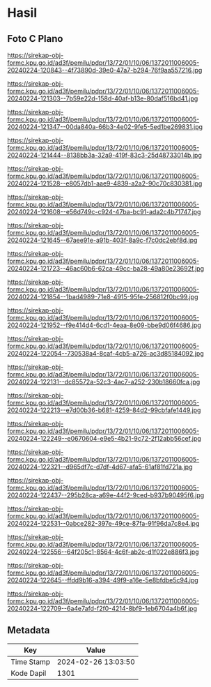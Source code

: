 # Hasil

## Foto C Plano

https://sirekap-obj-formc.kpu.go.id/ad3f/pemilu/pdpr/13/72/01/10/06/1372011006005-20240224-120843--4f73890d-39e0-47a7-b294-76f9aa557216.jpg

https://sirekap-obj-formc.kpu.go.id/ad3f/pemilu/pdpr/13/72/01/10/06/1372011006005-20240224-121303--7b59e22d-158d-40af-b13e-80daf516bd41.jpg

https://sirekap-obj-formc.kpu.go.id/ad3f/pemilu/pdpr/13/72/01/10/06/1372011006005-20240224-121347--00da840a-66b3-4e02-9fe5-5ed1be269831.jpg

https://sirekap-obj-formc.kpu.go.id/ad3f/pemilu/pdpr/13/72/01/10/06/1372011006005-20240224-121444--8138bb3a-32a9-419f-83c3-25d48733014b.jpg

https://sirekap-obj-formc.kpu.go.id/ad3f/pemilu/pdpr/13/72/01/10/06/1372011006005-20240224-121528--e8057db1-aae9-4839-a2a2-90c70c830381.jpg

https://sirekap-obj-formc.kpu.go.id/ad3f/pemilu/pdpr/13/72/01/10/06/1372011006005-20240224-121608--e56d749c-c924-47ba-bc91-ada2c4b71747.jpg

https://sirekap-obj-formc.kpu.go.id/ad3f/pemilu/pdpr/13/72/01/10/06/1372011006005-20240224-121645--67aee91e-a91b-403f-8a9c-f7c0dc2ebf8d.jpg

https://sirekap-obj-formc.kpu.go.id/ad3f/pemilu/pdpr/13/72/01/10/06/1372011006005-20240224-121723--46ac60b6-62ca-49cc-ba28-49a80e23692f.jpg

https://sirekap-obj-formc.kpu.go.id/ad3f/pemilu/pdpr/13/72/01/10/06/1372011006005-20240224-121854--1bad4989-71e8-4915-95fe-256812f0bc99.jpg

https://sirekap-obj-formc.kpu.go.id/ad3f/pemilu/pdpr/13/72/01/10/06/1372011006005-20240224-121952--f9e414d4-6cd1-4eaa-8e09-bbe9d06f4686.jpg

https://sirekap-obj-formc.kpu.go.id/ad3f/pemilu/pdpr/13/72/01/10/06/1372011006005-20240224-122054--730538a4-8caf-4cb5-a726-ac3d85184092.jpg

https://sirekap-obj-formc.kpu.go.id/ad3f/pemilu/pdpr/13/72/01/10/06/1372011006005-20240224-122131--dc85572a-52c3-4ac7-a252-230b18660fca.jpg

https://sirekap-obj-formc.kpu.go.id/ad3f/pemilu/pdpr/13/72/01/10/06/1372011006005-20240224-122213--e7d00b36-b681-4259-84d2-99cbfafe1449.jpg

https://sirekap-obj-formc.kpu.go.id/ad3f/pemilu/pdpr/13/72/01/10/06/1372011006005-20240224-122249--e0670604-e9e5-4b21-9c72-2f12abb56cef.jpg

https://sirekap-obj-formc.kpu.go.id/ad3f/pemilu/pdpr/13/72/01/10/06/1372011006005-20240224-122321--d965df7c-d7df-4d67-afa5-61af81fd721a.jpg

https://sirekap-obj-formc.kpu.go.id/ad3f/pemilu/pdpr/13/72/01/10/06/1372011006005-20240224-122437--295b28ca-a69e-44f2-9ced-b937b90495f6.jpg

https://sirekap-obj-formc.kpu.go.id/ad3f/pemilu/pdpr/13/72/01/10/06/1372011006005-20240224-122531--0abce282-397e-49ce-87fa-91f96da7c8e4.jpg

https://sirekap-obj-formc.kpu.go.id/ad3f/pemilu/pdpr/13/72/01/10/06/1372011006005-20240224-122556--64f205c1-8564-4c6f-ab2c-d1f022e886f3.jpg

https://sirekap-obj-formc.kpu.go.id/ad3f/pemilu/pdpr/13/72/01/10/06/1372011006005-20240224-122645--ffdd9b16-a394-49f9-a16e-5e8bfdbe5c94.jpg

https://sirekap-obj-formc.kpu.go.id/ad3f/pemilu/pdpr/13/72/01/10/06/1372011006005-20240224-122709--6a4e7afd-f2f0-4214-8bf9-1eb6704a4b6f.jpg


## Metadata

| Key        | Value               |
| ---------- | ------------------- |
| Time Stamp | 2024-02-26 13:03:50 |
| Kode Dapil | 1301                |



